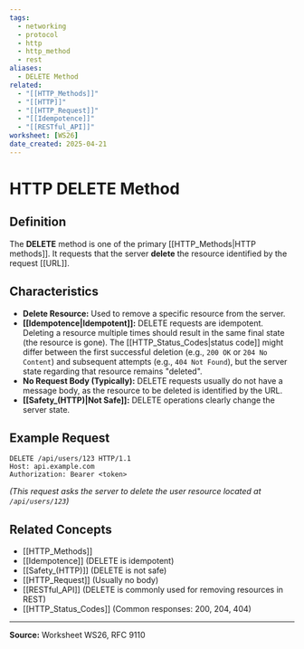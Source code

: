 ```yaml
---
tags:
  - networking
  - protocol
  - http
  - http_method
  - rest
aliases:
  - DELETE Method
related:
  - "[[HTTP_Methods]]"
  - "[[HTTP]]"
  - "[[HTTP_Request]]"
  - "[[Idempotence]]"
  - "[[RESTful_API]]"
worksheet: [WS26]
date_created: 2025-04-21
---
```

# HTTP DELETE Method

## Definition

The **DELETE** method is one of the primary [[HTTP_Methods|HTTP methods]]. It requests that the server **delete** the resource identified by the request [[URL]].

## Characteristics

- **Delete Resource:** Used to remove a specific resource from the server.
- **[[Idempotence|Idempotent]]:** DELETE requests are idempotent. Deleting a resource multiple times should result in the same final state (the resource is gone). The [[HTTP_Status_Codes|status code]] might differ between the first successful deletion (e.g., `200 OK` or `204 No Content`) and subsequent attempts (e.g., `404 Not Found`), but the server state regarding that resource remains "deleted".
- **No Request Body (Typically):** DELETE requests usually do not have a message body, as the resource to be deleted is identified by the URL.
- **[[Safety_(HTTP)|Not Safe]]:** DELETE operations clearly change the server state.

## Example Request

```http
DELETE /api/users/123 HTTP/1.1
Host: api.example.com
Authorization: Bearer <token>
```
*(This request asks the server to delete the user resource located at `/api/users/123`)*

## Related Concepts
- [[HTTP_Methods]]
- [[Idempotence]] (DELETE is idempotent)
- [[Safety_(HTTP)]] (DELETE is not safe)
- [[HTTP_Request]] (Usually no body)
- [[RESTful_API]] (DELETE is commonly used for removing resources in REST)
- [[HTTP_Status_Codes]] (Common responses: 200, 204, 404)

---
**Source:** Worksheet WS26, RFC 9110